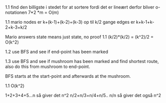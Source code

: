 1.1
find den billigste i stedet for at sortere fordi det er lineært
derfor bliver o-notationen
7*2 *m = O(m)

1.1 mario
nodes er k+(k-1)+(k-2)+(k-3) op til k/2 gange
edges er k+k-1+k-2+k-3+k/2

Mario answers
state means just state, no proof
1.1 (k/2)*(k/2) = (k^2)/2 = O(k^2)

1.2 use BFS and see if end-point has been marked

1.3 use BFS and see if mushroom has been marked and find shortest route, also do this from mushroom to end-point.

BFS starts at the start-point and afterwards at the mushroom.

1.1 
O(k^2)

1+2+3+4+5...n så giver det n^2
n/2+n/3+n/4+n/5.. n/n så giver det også n^2


